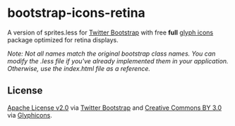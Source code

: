 # bootstrap-icons-retina

A version of sprites.less for [Twitter Bootstrap](http://twitter.github.com/bootstrap/) with free **full** [glyph icons](http://glyphicons.com/) package optimized for retina displays. 

*Note: Not all names match the original bootstrap class names. You can modify the .less file if you've already implemented them in your application. Otherwise, use the index.html file as a reference.*

## License

[Apache License v2.0](http://www.apache.org/licenses/LICENSE-2.0) via [Twitter Bootstrap](http://twitter.github.com/bootstrap/) and [Creative Commons BY 3.0](http://creativecommons.org/licenses/by/3.0/) via [Glyphicons](http://glyphicons.com/glyphicons-licenses/).
